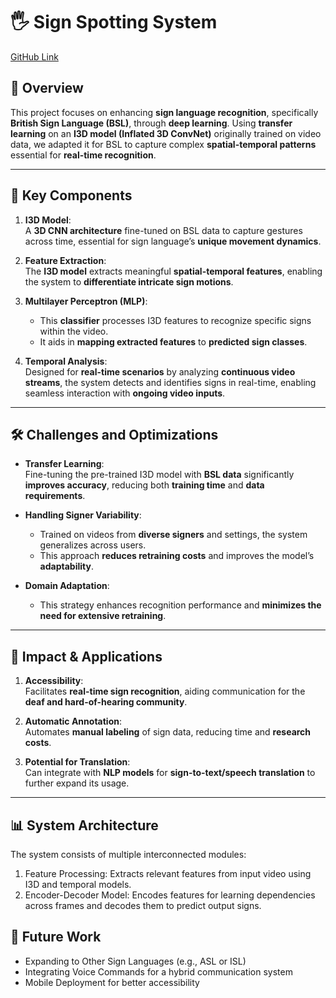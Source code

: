 # 🖐️ Sign Spotting System  
[GitHub Link](#)

## 📝 Overview  
This project focuses on enhancing **sign language recognition**, specifically **British Sign Language (BSL)**, through **deep learning**. Using **transfer learning** on an **I3D model (Inflated 3D ConvNet)** originally trained on video data, we adapted it for BSL to capture complex **spatial-temporal patterns** essential for **real-time recognition**.

---

## 🔑 Key Components  

1. **I3D Model**:  
   A **3D CNN architecture** fine-tuned on BSL data to capture gestures across time, essential for sign language’s **unique movement dynamics**.

2. **Feature Extraction**:  
   The **I3D model** extracts meaningful **spatial-temporal features**, enabling the system to **differentiate intricate sign motions**.

3. **Multilayer Perceptron (MLP)**:  
   - This **classifier** processes I3D features to recognize specific signs within the video.  
   - It aids in **mapping extracted features** to **predicted sign classes**.

4. **Temporal Analysis**:  
   Designed for **real-time scenarios** by analyzing **continuous video streams**, the system detects and identifies signs in real-time, enabling seamless interaction with **ongoing video inputs**.

---

## 🛠️ Challenges and Optimizations  

- **Transfer Learning**:  
   Fine-tuning the pre-trained I3D model with **BSL data** significantly **improves accuracy**, reducing both **training time** and **data requirements**.

- **Handling Signer Variability**:  
   - Trained on videos from **diverse signers** and settings, the system generalizes across users.
   - This approach **reduces retraining costs** and improves the model’s **adaptability**.

- **Domain Adaptation**:  
   - This strategy enhances recognition performance and **minimizes the need for extensive retraining**.

---

## 🎯 Impact & Applications  

1. **Accessibility**:  
   Facilitates **real-time sign recognition**, aiding communication for the **deaf and hard-of-hearing community**.

2. **Automatic Annotation**:  
   Automates **manual labeling** of sign data, reducing time and **research costs**.

3. **Potential for Translation**:  
   Can integrate with **NLP models** for **sign-to-text/speech translation** to further expand its usage.

---

## 📊 System Architecture
The system consists of multiple interconnected modules:

1. Feature Processing:
Extracts relevant features from input video using I3D and temporal models.
2. Encoder-Decoder Model:
Encodes features for learning dependencies across frames and decodes them to predict output signs.

## 🚀 Future Work
- Expanding to Other Sign Languages (e.g., ASL or ISL)
- Integrating Voice Commands for a hybrid communication system
- Mobile Deployment for better accessibility
